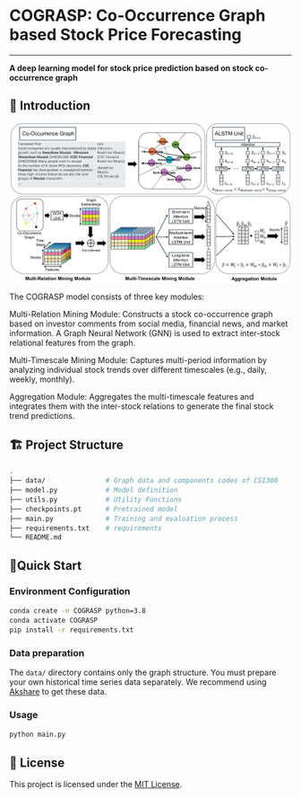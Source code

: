 # COGRASP: Co-Occurrence Graph based Stock Price Forecasting

---

**A deep learning model for stock price prediction based on stock co-occurrence graph**

## 🧠 Introduction

<p align="center">
  <img src="MODEL-VF.png" alt="MODEL-VF" width="600">
</p>The COGRASP model consists of three key modules:

Multi-Relation Mining Module: Constructs a stock co-occurrence graph based on investor comments from social media, financial news, and market information. A Graph Neural Network (GNN) is used to extract inter-stock relational features from the graph.

Multi-Timescale Mining Module: Captures multi-period information by analyzing individual stock trends over different timescales (e.g., daily, weekly, monthly).

Aggregation Module: Aggregates the multi-timescale features and integrates them with the inter-stock relations to generate the final stock trend predictions.

## 🏗️ Project Structure

```bash
.
├── data/               # Graph data and components codes of CSI300
├── model.py            # Model definition
├── utils.py            # Utility Functions
├── checkpoints.pt      # Pretrained model
├── main.py             # Training and evaluation process
├── requirements.txt    # requirements
└── README.md
```

## 🚀Quick Start

### Environment Configuration

```bash
conda create -n COGRASP python=3.8
conda activate COGRASP 
pip install -r requirements.txt
```

### Data preparation

The `data/` directory contains only the graph structure. You must prepare your own historical time series data separately. We recommend using [Akshare](https://github.com/akfamily/akshare) to get these data.

### Usage

```bash
python main.py
```

## 📄 License

This project is licensed under the [MIT License](LICENSE).
